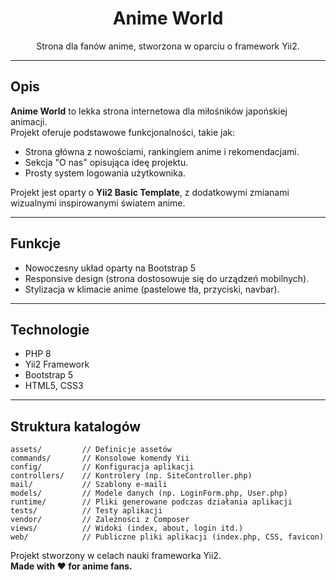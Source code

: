 <h1 align="center">Anime World</h1>

<p align="center">
    Strona dla fanów anime, stworzona w oparciu o framework Yii2.
</p>

---

## Opis

**Anime World** to lekka strona internetowa dla miłośników japońskiej animacji.  
Projekt oferuje podstawowe funkcjonalności, takie jak:
- Strona główna z nowościami, rankingiem anime i rekomendacjami.
- Sekcja "O nas" opisująca ideę projektu.
- Prosty system logowania użytkownika.

Projekt jest oparty o **Yii2 Basic Template**, z dodatkowymi zmianami wizualnymi inspirowanymi światem anime.

---

## Funkcje

- Nowoczesny układ oparty na Bootstrap 5
- Responsive design (strona dostosowuje się do urządzeń mobilnych).
- Stylizacja w klimacie anime (pastelowe tła, przyciski, navbar).

---

## Technologie

- PHP 8
- Yii2 Framework
- Bootstrap 5
- HTML5, CSS3

---

## Struktura katalogów

```
assets/         // Definicje assetów
commands/       // Konsolowe komendy Yii
config/         // Konfiguracja aplikacji
controllers/    // Kontrolery (np. SiteController.php)
mail/           // Szablony e-maili
models/         // Modele danych (np. LoginForm.php, User.php)
runtime/        // Pliki generowane podczas działania aplikacji
tests/          // Testy aplikacji
vendor/         // Zależności z Composer
views/          // Widoki (index, about, login itd.)
web/            // Publiczne pliki aplikacji (index.php, CSS, favicon)
```


Projekt stworzony w celach nauki frameworka Yii2.  
**Made with ❤️ for anime fans.**

